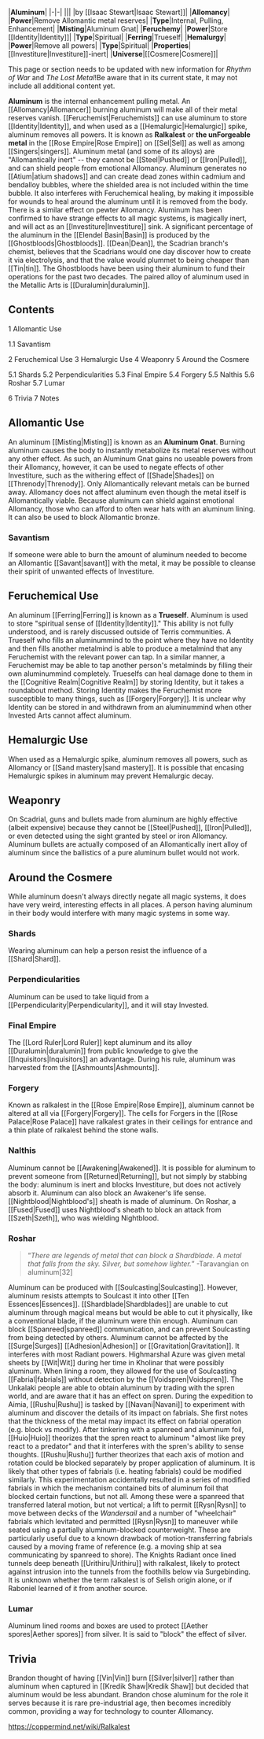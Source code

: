 |**Aluminum**|
|-|-|
|||
|by [[Isaac Stewart\|Isaac Stewart]]|
|**Allomancy**|
|**Power**|Remove Allomantic metal reserves|
|**Type**|Internal, Pulling, Enhancement|
|**Misting**|Aluminum Gnat|
|**Feruchemy**|
|**Power**|Store [[Identity\|Identity]]|
|**Type**|Spiritual|
|**Ferring**|Trueself|
|**Hemalurgy**|
|**Power**|Remove all powers|
|**Type**|Spiritual|
|**Properties**|[[Investiture\|Investiture]]-inert|
|**Universe**|[[Cosmere\|Cosmere]]|

This page or section needs to be updated with new information for *Rhythm of War* and *The Lost Metal*!Be aware that in its current state, it may not include all additional content yet.

**Aluminum** is the internal enhancement pulling metal. An [[Allomancy\|Allomancer]] burning aluminum will make all of their metal reserves vanish. [[Feruchemist\|Feruchemists]] can use aluminum to store [[Identity\|Identity]], and when used as a [[Hemalurgic\|Hemalurgic]] spike, aluminum removes all powers. It is known as **Ralkalest** or **the unForgeable metal** in the [[Rose Empire\|Rose Empire]] on [[Sel\|Sel]] as well as among [[Singers\|singers]].
Aluminum metal (and some of its alloys) are "Allomantically inert" -- they cannot be [[Steel\|Pushed]] or [[Iron\|Pulled]], and can shield people from emotional Allomancy. Aluminum generates no [[Atium\|atium shadows]] and can create dead zones within cadmium and bendalloy bubbles, where the shielded area is not included within the time bubble. It also interferes with Feruchemical healing, by making it impossible for wounds to heal around the aluminum until it is removed from the body. There is a similar effect on pewter Allomancy.
Aluminum has been confirmed to have strange effects to all magic systems, is magically inert, and will act as an [[Investiture\|Investiture]] sink.
A significant percentage of the aluminum in the [[Elendel Basin\|Basin]] is produced by the [[Ghostbloods\|Ghostbloods]]. [[Dean\|Dean]], the Scadrian branch's chemist, believes that the Scadrians would one day discover how to create it via electrolysis, and that the value would plummet to being cheaper than [[Tin\|tin]]. The Ghostbloods have been using their aluminum to fund their operations for the past two decades.
The paired alloy of aluminum used in the Metallic Arts is [[Duralumin\|duralumin]].

## Contents

1 Allomantic Use

1.1 Savantism


2 Feruchemical Use
3 Hemalurgic Use
4 Weaponry
5 Around the Cosmere

5.1 Shards
5.2 Perpendicularities
5.3 Final Empire
5.4 Forgery
5.5 Nalthis
5.6 Roshar
5.7 Lumar


6 Trivia
7 Notes


## Allomantic Use
An aluminum [[Misting\|Misting]] is known as an **Aluminum Gnat**. Burning aluminum causes the body to instantly metabolize its metal reserves without any other effect. As such, an Aluminum Gnat gains no useable powers from their Allomancy, however, it can be used to negate effects of other Investiture, such as the withering effect of [[Shade\|Shades]] on [[Threnody\|Threnody]]. Only Allomantically relevant metals can be burned away. Allomancy does not affect aluminum even though the metal itself is Allomantically viable.
Because aluminum can shield against emotional Allomancy, those who can afford to often wear hats with an aluminum lining. It can also be used to block Allomantic bronze.

### Savantism
If someone were able to burn the amount of aluminum needed to become an Allomantic [[Savant\|savant]] with the metal, it may be possible to cleanse their spirit of unwanted effects of Investiture.

## Feruchemical Use
An aluminum [[Ferring\|Ferring]] is known as a **Trueself**. Aluminum is used to store "spiritual sense of [[Identity\|Identity]]." This ability is not fully understood, and is rarely discussed outside of Terris communities. A Trueself who fills an aluminummind to the point where they have no Identity and then fills another metalmind is able to produce a metalmind that any Feruchemist with the relevant power can tap. In a similar manner, a Feruchemist may be able to tap another person's metalminds by filling their own aluminummind completely. Trueselfs can heal damage done to them in the [[Cognitive Realm\|Cognitive Realm]] by storing Identity, but it takes a roundabout method. Storing Identity makes the Feruchemist more susceptible to many things, such as [[Forgery\|Forgery]].
It is unclear why Identity can be stored in and withdrawn from an aluminummind when other Invested Arts cannot affect aluminum.

## Hemalurgic Use
When used as a Hemalurgic spike, aluminum removes all powers, such as Allomancy or [[Sand mastery\|sand mastery]].
It is possible that encasing Hemalurgic spikes in aluminum may prevent Hemalurgic decay.

## Weaponry
On Scadrial, guns and bullets made from aluminum are highly effective (albeit expensive) because they cannot be [[Steel\|Pushed]], [[Iron\|Pulled]], or even detected using the sight granted by steel or iron Allomancy. Aluminum bullets are actually composed of an Allomantically inert alloy of aluminum since the ballistics of a pure aluminum bullet would not work.

## Around the Cosmere
While aluminum doesn't always directly negate all magic systems, it does have very weird, interesting effects in all places. A person having aluminum in their body would interfere with many magic systems in some way.

### Shards
Wearing aluminum can help a person resist the influence of a [[Shard\|Shard]].

### Perpendicularities
Aluminum can be used to take liquid from a [[Perpendicularity\|Perpendicularity]], and it will stay Invested.

### Final Empire
The [[Lord Ruler\|Lord Ruler]] kept aluminum and its alloy [[Duralumin\|duralumin]] from public knowledge to give the [[Inquisitors\|Inquisitors]] an advantage. During his rule, aluminum was harvested from the [[Ashmounts\|Ashmounts]].

### Forgery
Known as ralkalest in the [[Rose Empire\|Rose Empire]], aluminum cannot be altered at all via [[Forgery\|Forgery]].
The cells for Forgers in the [[Rose Palace\|Rose Palace]] have ralkalest grates in their ceilings for entrance and a thin plate of ralkalest behind the stone walls.

### Nalthis
Aluminum cannot be [[Awakening\|Awakened]]. It is possible for aluminum to prevent someone from [[Returned\|Returning]], but not simply by stabbing the body: aluminum is inert and blocks Investiture, but does not actively absorb it. Aluminum can also block an Awakener's life sense.
[[Nightblood\|Nightblood's]] sheath is made of aluminum. On Roshar, a [[Fused\|Fused]] uses Nightblood's sheath to block an attack from [[Szeth\|Szeth]], who was wielding Nightblood.

### Roshar
>“*There are legends of metal that can block a Shardblade. A metal that falls from the sky. Silver, but somehow lighter.*”
\-Taravangian on aluminum[32]


Aluminum can be produced with [[Soulcasting\|Soulcasting]]. However, aluminum resists attempts to Soulcast it into other [[Ten Essences\|Essences]]. [[Shardblade\|Shardblades]] are unable to cut aluminum through magical means but would be able to cut it physically, like a conventional blade, if the aluminum were thin enough. Aluminum can block [[Spanreed\|spanreed]] communication, and can prevent Soulcasting from being detected by others. Aluminum cannot be affected by the [[Surge\|Surges]] [[Adhesion\|Adhesion]] or [[Gravitation\|Gravitation]]. It interferes with most Radiant powers.
Highmarshal Azure was given metal sheets by [[Wit\|Wit]] during her time in Kholinar that were possibly aluminum. When lining a room, they allowed for the use of Soulcasting [[Fabrial\|fabrials]] without detection by the [[Voidspren\|Voidspren]].
The Unkalaki people are able to obtain aluminum by trading with the spren world, and are aware that it has an effect on spren.
During the expedition to Aimia, [[Rushu\|Rushu]] is tasked by [[Navani\|Navani]] to experiment with aluminum and discover the details of its impact on fabrials. She first notes that the thickness of the metal may impact its effect on fabrial operation (e.g. block vs modify). After tinkering with a spanreed and aluminum foil, [[Huio\|Huio]] theorizes that the spren react to aluminum "almost like prey react to a predator" and that it interferes with the spren's ability to sense thoughts. [[Rushu\|Rushu]] further theorizes that each axis of motion and rotation could be blocked separately by proper application of aluminum. It is likely that other types of fabrials (i.e. heating fabrials) could be modified similarly.
This experimentation accidentally resulted in a series of modified fabrials in which the mechanism contained bits of aluminum foil that blocked certain functions, but not all. Among these were a spanreed that transferred lateral motion, but not vertical; a lift to permit [[Rysn\|Rysn]] to move between decks of the *Wandersail* and a number of "wheelchair" fabrials which levitated and permitted [[Rysn\|Rysn]] to maneuver while seated using a partially aluminum-blocked counterweight. These are particularly useful due to a known drawback of motion-transferring fabrials caused by a moving frame of reference (e.g. a moving ship at sea communicating by spanreed to shore).
The Knights Radiant once lined tunnels deep beneath [[Urithiru\|Urithiru]] with ralkalest, likely to protect against intrusion into the tunnels from the foothills below via Surgebinding. It is unknown whether the term ralkalest is of Selish origin alone, or if Raboniel learned of it from another source.

### Lumar
Aluminum lined rooms and boxes are used to protect [[Aether spores\|Aether spores]] from silver. It is said to "block" the effect of silver.

## Trivia
Brandon thought of having [[Vin\|Vin]] burn [[Silver\|silver]] rather than aluminum when captured in [[Kredik Shaw\|Kredik Shaw]] but decided that aluminum would be less abundant.
Brandon chose aluminum for the role it serves because it is rare pre-industrial age, then becomes incredibly common, providing a way for technology to counter Allomancy.


https://coppermind.net/wiki/Ralkalest